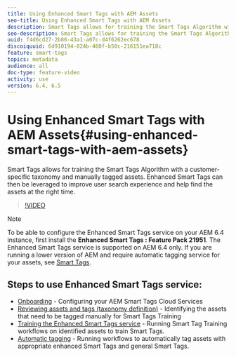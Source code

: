 ```yaml
---
title: Using Enhanced Smart Tags with AEM Assets
seo-title: Using Enhanced Smart Tags with AEM Assets
description: Smart Tags allows for training the Smart Tags Algorithm with a customer-specific taxonomy and manually tagged assets. Enhanced Smart Tags can then be leveraged to improve user search experience and help find the assets at the right time.
seo-description: Smart Tags allows for training the Smart Tags Algorithm with a customer-specific taxonomy and manually tagged assets. Enhanced Smart Tags can then be leveraged to improve user search experience and help find the assets at the right time.
uuid: f4d6cd27-2b86-43a1-a07c-d4f6262ec678
discoiquuid: 6d910194-024b-460f-b50c-216151ea718c
feature: smart-tags
topics: metadata 
audience: all
doc-type: feature-video
activity: use
version: 6.4, 6.5
---
```


# Using Enhanced Smart Tags with AEM Assets{#using-enhanced-smart-tags-with-aem-assets}

Smart Tags allows for training the Smart Tags Algorithm with a customer-specific taxonomy and manually tagged assets. Enhanced Smart Tags can then be leveraged to improve user search experience and help find the assets at the right time.

>[!VIDEO](https://video.tv.adobe.com/v/22254/?quality=9)

>[!NOTE]
>
>To be able to configure the Enhanced Smart Tags service on your AEM 6.4 instance, first install the **Enhanced Smart Tags : Feature Pack 21951**. The Enhanced Smart Tags service is supported on AEM 6.4 only. If you are running a lower version of AEM and require automatic tagging service for your assets, see [Smart Tags](https://helpx.adobe.com/experience-manager/6-3/assets/using/touch-ui-smart-tags.html).

## Steps to use Enhanced Smart Tags service:

* [Onboarding](https://helpx.adobe.com/experience-manager/6-4/assets/using/configure-custom-smart-tags.html) - Configuring your AEM Smart Tags Cloud Services 
* [Reviewing assets and tags (taxonomy definition)](https://helpx.adobe.com/experience-manager/6-5/assets/using/smart-tags-training-guidelines.html) - Identifying the assets that need to be tagged manually for Smart Tags Training
* [Training the Enhanced Smart Tags service](https://helpx.adobe.com/experience-manager/6-4/assets/using/enhanced-smart-tags.html#TrainingtheEnhancedSmartTagsservice) - Running Smart Tag Training workflows on identified assets to train Smart Tags.
* [Automatic tagging](https://helpx.adobe.com/experience-manager/6-5/assets/using/enhanced-smart-tags.html#Taggingassetsautomatically) - Running workflows to automatically tag assets with appropriate enhanced Smart Tags and general Smart Tags.
